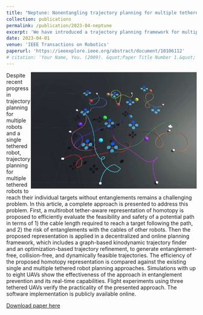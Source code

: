 ```yaml
---
title: "Neptune: Nonentangling trajectory planning for multiple tethered unmanned vehicles"
collection: publications
permalink: /publication/2023-04-neptune
excerpt: 'We have introduced a trajectory planning framework for multiple tethered unmanned vehicles. The framework lewverages a proposed representation of homotopy that efficiently captures the interactions among the robots, and generates trajectories in an online and decentralized manner.'
date: 2023-04-01
venue: 'IEEE Transactions on Robotics'
paperurl: 'https://ieeexplore.ieee.org/abstract/document/10106112'
# citation: 'Your Name, You. (2009). &quot;Paper Title Number 1.&quot; <i>Journal 1</i>. 1(1).'
---
```

<img style="float: right;" src="images/rss1.gif">

Despite recent progress in trajectory planning for multiple robots and a single tethered robot, trajectory planning for multiple tethered robots to reach their individual targets without entanglements remains a challenging problem. In this article, a complete approach is presented to address this problem. First, a multirobot tether-aware representation of homotopy is proposed to efficiently evaluate the feasibility and safety of a potential path in terms of 1) the cable length required to reach a target following the path, and 2) the risk of entanglements with the cables of other robots. Then the proposed representation is applied in a decentralized and online planning framework, which includes a graph-based kinodynamic trajectory finder and an optimization-based trajectory refinement, to generate entanglement-free, collision-free, and dynamically feasible trajectories. The efficiency of the proposed homotopy representation is compared against the existing single and multiple tethered robot planning approaches. Simulations with up to eight UAVs show the effectiveness of the approach in entanglement prevention and its real-time capabilities. Flight experiments using three tethered UAVs verify the practicality of the presented approach. The software implementation is publicly available online.

[Download paper here](https://ieeexplore.ieee.org/abstract/document/10106112)

<!-- Recommended citation: Your Name, You. (2009). "Paper Title Number 1." <i>Journal 1</i>. 1(1). -->